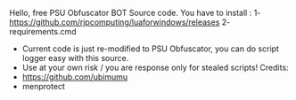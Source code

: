 Hello, free PSU Obfuscator BOT Source code.
You have to install :
1- https://github.com/rjpcomputing/luaforwindows/releases
2- requirements.cmd

- Current code is just re-modified to PSU Obfuscator, you can do script logger easy with this source.
- Use at your own risk / you are response only for stealed scripts!
Credits:
- https://github.com/ubimumu
- menprotect
